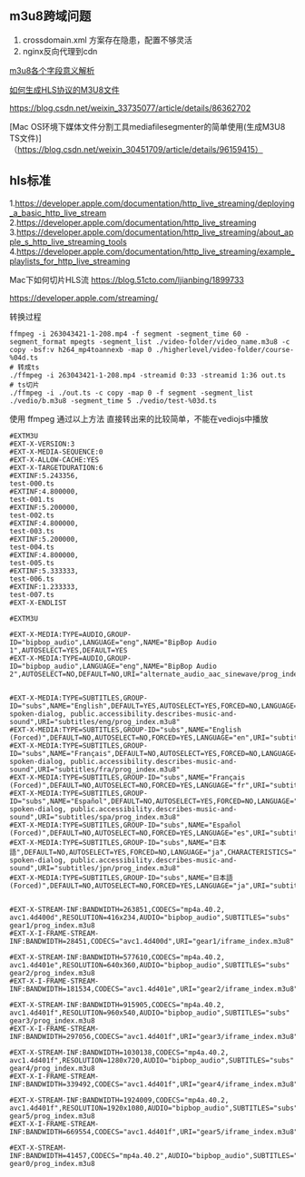 

## m3u8跨域问题

1. crossdomain.xml 方案存在隐患，配置不够灵活
2. nginx反向代理到cdn

[m3u8各个字段意义解析](https://blog.csdn.net/weixin_41635750/article/details/108066684)

[如何生成HLS协议的M3U8文件](https://zhuanlan.zhihu.com/p/27124892)

https://blog.csdn.net/weixin_33735077/article/details/86362702

[Mac OS环境下媒体文件分割工具mediafilesegmenter的简单使用(生成M3U8 TS文件)] （https://blog.csdn.net/weixin_30451709/article/details/96159415）

## hls标准 
1.https://developer.apple.com/documentation/http_live_streaming/deploying_a_basic_http_live_stream
2.https://developer.apple.com/documentation/http_live_streaming
3.https://developer.apple.com/documentation/http_live_streaming/about_apple_s_http_live_streaming_tools
4.https://developer.apple.com/documentation/http_live_streaming/example_playlists_for_http_live_streaming

Mac下如何切片HLS流 https://blog.51cto.com/ljianbing/1899733

https://developer.apple.com/streaming/

转换过程
```
ffmpeg -i 263043421-1-208.mp4 -f segment -segment_time 60 -segment_format mpegts -segment_list ./video-folder/video_name.m3u8 -c copy -bsf:v h264_mp4toannexb -map 0 ./higherlevel/video-folder/course-%04d.ts
# 转成ts
./ffmpeg -i 263043421-1-208.mp4 -streamid 0:33 -streamid 1:36 out.ts
# ts切片
./ffmpeg -i ./out.ts -c copy -map 0 -f segment -segment_list ./vedio/b.m3u8 -segment_time 5 ./vedio/test-%03d.ts
```


使用 ffmpeg 通过以上方法 直接转出来的比较简单，不能在vediojs中播放

```
#EXTM3U
#EXT-X-VERSION:3
#EXT-X-MEDIA-SEQUENCE:0
#EXT-X-ALLOW-CACHE:YES
#EXT-X-TARGETDURATION:6
#EXTINF:5.243356,
test-000.ts
#EXTINF:4.800000,
test-001.ts
#EXTINF:5.200000,
test-002.ts
#EXTINF:4.800000,
test-003.ts
#EXTINF:5.200000,
test-004.ts
#EXTINF:4.800000,
test-005.ts
#EXTINF:5.333333,
test-006.ts
#EXTINF:1.233333,
test-007.ts
#EXT-X-ENDLIST

```

```
#EXTM3U

#EXT-X-MEDIA:TYPE=AUDIO,GROUP-ID="bipbop_audio",LANGUAGE="eng",NAME="BipBop Audio 1",AUTOSELECT=YES,DEFAULT=YES
#EXT-X-MEDIA:TYPE=AUDIO,GROUP-ID="bipbop_audio",LANGUAGE="eng",NAME="BipBop Audio 2",AUTOSELECT=NO,DEFAULT=NO,URI="alternate_audio_aac_sinewave/prog_index.m3u8"


#EXT-X-MEDIA:TYPE=SUBTITLES,GROUP-ID="subs",NAME="English",DEFAULT=YES,AUTOSELECT=YES,FORCED=NO,LANGUAGE="en",CHARACTERISTICS="public.accessibility.transcribes-spoken-dialog, public.accessibility.describes-music-and-sound",URI="subtitles/eng/prog_index.m3u8"
#EXT-X-MEDIA:TYPE=SUBTITLES,GROUP-ID="subs",NAME="English (Forced)",DEFAULT=NO,AUTOSELECT=NO,FORCED=YES,LANGUAGE="en",URI="subtitles/eng_forced/prog_index.m3u8"
#EXT-X-MEDIA:TYPE=SUBTITLES,GROUP-ID="subs",NAME="Français",DEFAULT=NO,AUTOSELECT=YES,FORCED=NO,LANGUAGE="fr",CHARACTERISTICS="public.accessibility.transcribes-spoken-dialog, public.accessibility.describes-music-and-sound",URI="subtitles/fra/prog_index.m3u8"
#EXT-X-MEDIA:TYPE=SUBTITLES,GROUP-ID="subs",NAME="Français (Forced)",DEFAULT=NO,AUTOSELECT=NO,FORCED=YES,LANGUAGE="fr",URI="subtitles/fra_forced/prog_index.m3u8"
#EXT-X-MEDIA:TYPE=SUBTITLES,GROUP-ID="subs",NAME="Español",DEFAULT=NO,AUTOSELECT=YES,FORCED=NO,LANGUAGE="es",CHARACTERISTICS="public.accessibility.transcribes-spoken-dialog, public.accessibility.describes-music-and-sound",URI="subtitles/spa/prog_index.m3u8"
#EXT-X-MEDIA:TYPE=SUBTITLES,GROUP-ID="subs",NAME="Español (Forced)",DEFAULT=NO,AUTOSELECT=NO,FORCED=YES,LANGUAGE="es",URI="subtitles/spa_forced/prog_index.m3u8"
#EXT-X-MEDIA:TYPE=SUBTITLES,GROUP-ID="subs",NAME="日本語",DEFAULT=NO,AUTOSELECT=YES,FORCED=NO,LANGUAGE="ja",CHARACTERISTICS="public.accessibility.transcribes-spoken-dialog, public.accessibility.describes-music-and-sound",URI="subtitles/jpn/prog_index.m3u8"
#EXT-X-MEDIA:TYPE=SUBTITLES,GROUP-ID="subs",NAME="日本語 (Forced)",DEFAULT=NO,AUTOSELECT=NO,FORCED=YES,LANGUAGE="ja",URI="subtitles/jpn_forced/prog_index.m3u8"


#EXT-X-STREAM-INF:BANDWIDTH=263851,CODECS="mp4a.40.2, avc1.4d400d",RESOLUTION=416x234,AUDIO="bipbop_audio",SUBTITLES="subs"
gear1/prog_index.m3u8
#EXT-X-I-FRAME-STREAM-INF:BANDWIDTH=28451,CODECS="avc1.4d400d",URI="gear1/iframe_index.m3u8"

#EXT-X-STREAM-INF:BANDWIDTH=577610,CODECS="mp4a.40.2, avc1.4d401e",RESOLUTION=640x360,AUDIO="bipbop_audio",SUBTITLES="subs"
gear2/prog_index.m3u8
#EXT-X-I-FRAME-STREAM-INF:BANDWIDTH=181534,CODECS="avc1.4d401e",URI="gear2/iframe_index.m3u8"

#EXT-X-STREAM-INF:BANDWIDTH=915905,CODECS="mp4a.40.2, avc1.4d401f",RESOLUTION=960x540,AUDIO="bipbop_audio",SUBTITLES="subs"
gear3/prog_index.m3u8
#EXT-X-I-FRAME-STREAM-INF:BANDWIDTH=297056,CODECS="avc1.4d401f",URI="gear3/iframe_index.m3u8"

#EXT-X-STREAM-INF:BANDWIDTH=1030138,CODECS="mp4a.40.2, avc1.4d401f",RESOLUTION=1280x720,AUDIO="bipbop_audio",SUBTITLES="subs"
gear4/prog_index.m3u8
#EXT-X-I-FRAME-STREAM-INF:BANDWIDTH=339492,CODECS="avc1.4d401f",URI="gear4/iframe_index.m3u8"

#EXT-X-STREAM-INF:BANDWIDTH=1924009,CODECS="mp4a.40.2, avc1.4d401f",RESOLUTION=1920x1080,AUDIO="bipbop_audio",SUBTITLES="subs"
gear5/prog_index.m3u8
#EXT-X-I-FRAME-STREAM-INF:BANDWIDTH=669554,CODECS="avc1.4d401f",URI="gear5/iframe_index.m3u8"

#EXT-X-STREAM-INF:BANDWIDTH=41457,CODECS="mp4a.40.2",AUDIO="bipbop_audio",SUBTITLES="subs"
gear0/prog_index.m3u8

```

